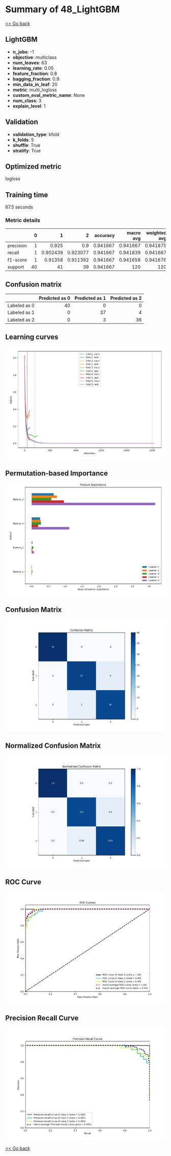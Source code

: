 # Summary of 48_LightGBM

[<< Go back](../README.md)


## LightGBM
- **n_jobs**: -1
- **objective**: multiclass
- **num_leaves**: 63
- **learning_rate**: 0.05
- **feature_fraction**: 0.8
- **bagging_fraction**: 0.9
- **min_data_in_leaf**: 20
- **metric**: multi_logloss
- **custom_eval_metric_name**: None
- **num_class**: 3
- **explain_level**: 1

## Validation
 - **validation_type**: kfold
 - **k_folds**: 5
 - **shuffle**: True
 - **stratify**: True

## Optimized metric
logloss

## Training time

67.5 seconds

### Metric details
|           |   0 |         1 |         2 |   accuracy |   macro avg |   weighted avg |   logloss |
|:----------|----:|----------:|----------:|-----------:|------------:|---------------:|----------:|
| precision |   1 |  0.925    |  0.9      |   0.941667 |    0.941667 |       0.941875 |  0.163926 |
| recall    |   1 |  0.902439 |  0.923077 |   0.941667 |    0.941839 |       0.941667 |  0.163926 |
| f1-score  |   1 |  0.91358  |  0.911392 |   0.941667 |    0.941658 |       0.941676 |  0.163926 |
| support   |  40 | 41        | 39        |   0.941667 |  120        |     120        |  0.163926 |


## Confusion matrix
|              |   Predicted as 0 |   Predicted as 1 |   Predicted as 2 |
|:-------------|-----------------:|-----------------:|-----------------:|
| Labeled as 0 |               40 |                0 |                0 |
| Labeled as 1 |                0 |               37 |                4 |
| Labeled as 2 |                0 |                3 |               36 |

## Learning curves
![Learning curves](learning_curves.png)

## Permutation-based Importance
![Permutation-based Importance](permutation_importance.png)
## Confusion Matrix

![Confusion Matrix](confusion_matrix.png)


## Normalized Confusion Matrix

![Normalized Confusion Matrix](confusion_matrix_normalized.png)


## ROC Curve

![ROC Curve](roc_curve.png)


## Precision Recall Curve

![Precision Recall Curve](precision_recall_curve.png)



[<< Go back](../README.md)
